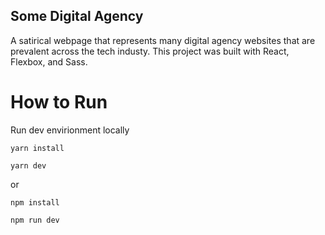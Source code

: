 ## Some Digital Agency

A satirical webpage that represents many digital agency websites that are prevalent across the tech industy. This project was built with React, Flexbox, and Sass.

# How to Run

Run dev envirionment locally

`yarn install`

`yarn dev`

or

`npm install`

`npm run dev`